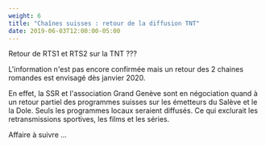 ```yaml
---
weight: 6
title: "Chaînes suisses : retour de la diffusion TNT"
date: 2019-06-03T12:00:00-05:00
---
```



Retour de RTS1 et RTS2 sur la TNT ???

L'information n'est pas encore confirmée mais un retour des 2 chaines romandes est envisagé dès janvier 2020.

En effet, la SSR et l'association Grand Genève sont en négociation quand à un retour partiel des programmes suisses sur les émetteurs du Salève et le la Dole.
Seuls les programmes locaux seraient diffusés. Ce qui exclurait les retransmissions sportives, les films et les séries.

Affaire à suivre ...
